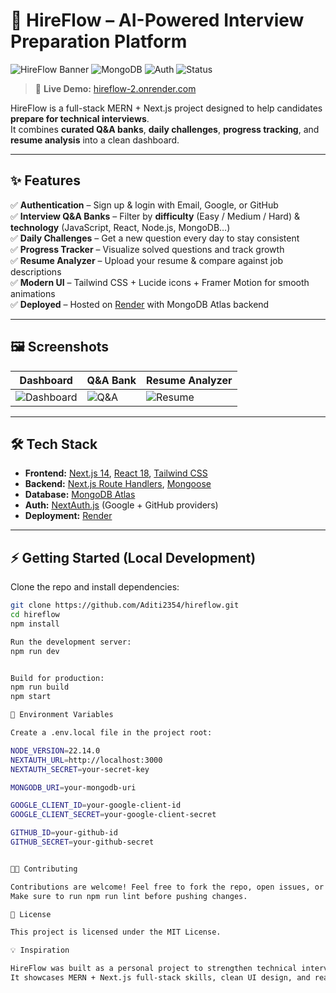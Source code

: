 # 🚀 HireFlow – AI-Powered Interview Preparation Platform

![HireFlow Banner](https://img.shields.io/badge/Next.js-14.2-black?logo=next.js)
![MongoDB](https://img.shields.io/badge/MongoDB-Atlas-green?logo=mongodb)
![Auth](https://img.shields.io/badge/Auth-NextAuth.js-blue?logo=auth0)
![Status](https://img.shields.io/badge/Deployed%20on-Render-purple?logo=render)

> 🔗 **Live Demo:** [hireflow-2.onrender.com](https://hireflow-2.onrender.com)

HireFlow is a full-stack MERN + Next.js project designed to help candidates **prepare for technical interviews**.  
It combines **curated Q&A banks**, **daily challenges**, **progress tracking**, and **resume analysis** into a clean dashboard.

---

## ✨ Features

✅ **Authentication** – Sign up & login with Email, Google, or GitHub  
✅ **Interview Q&A Banks** – Filter by **difficulty** (Easy / Medium / Hard) & **technology** (JavaScript, React, Node.js, MongoDB…)  
✅ **Daily Challenges** – Get a new question every day to stay consistent  
✅ **Progress Tracker** – Visualize solved questions and track growth  
✅ **Resume Analyzer** – Upload your resume & compare against job descriptions  
✅ **Modern UI** – Tailwind CSS + Lucide icons + Framer Motion for smooth animations  
✅ **Deployed** – Hosted on [Render](https://render.com) with MongoDB Atlas backend

---

## 🖼️ Screenshots

| Dashboard | Q&A Bank | Resume Analyzer |
|-----------|----------|-----------------|
| ![Dashboard](https://via.placeholder.com/300x180.png?text=Dashboard) | ![Q&A](https://via.placeholder.com/300x180.png?text=Question+Bank) | ![Resume](https://via.placeholder.com/300x180.png?text=Resume+Analyzer) |

---

## 🛠️ Tech Stack

- **Frontend:** [Next.js 14](https://nextjs.org/), [React 18](https://react.dev/), [Tailwind CSS](https://tailwindcss.com/)  
- **Backend:** [Next.js Route Handlers](https://nextjs.org/docs/app/building-your-application/routing/router-handlers), [Mongoose](https://mongoosejs.com/)  
- **Database:** [MongoDB Atlas](https://www.mongodb.com/atlas)  
- **Auth:** [NextAuth.js](https://next-auth.js.org/) (Google + GitHub providers)  
- **Deployment:** [Render](https://render.com)  

---

## ⚡ Getting Started (Local Development)

Clone the repo and install dependencies:

```bash
git clone https://github.com/Aditi2354/hireflow.git
cd hireflow
npm install

Run the development server:
npm run dev


Build for production:
npm run build
npm start

🔑 Environment Variables

Create a .env.local file in the project root:

NODE_VERSION=22.14.0
NEXTAUTH_URL=http://localhost:3000
NEXTAUTH_SECRET=your-secret-key

MONGODB_URI=your-mongodb-uri

GOOGLE_CLIENT_ID=your-google-client-id
GOOGLE_CLIENT_SECRET=your-google-client-secret

GITHUB_ID=your-github-id
GITHUB_SECRET=your-github-secret


🧑‍💻 Contributing

Contributions are welcome! Feel free to fork the repo, open issues, or submit PRs.
Make sure to run npm run lint before pushing changes.

📜 License

This project is licensed under the MIT License.

💡 Inspiration

HireFlow was built as a personal project to strengthen technical interview preparation.
It showcases MERN + Next.js full-stack skills, clean UI design, and real-world deployment setup.

